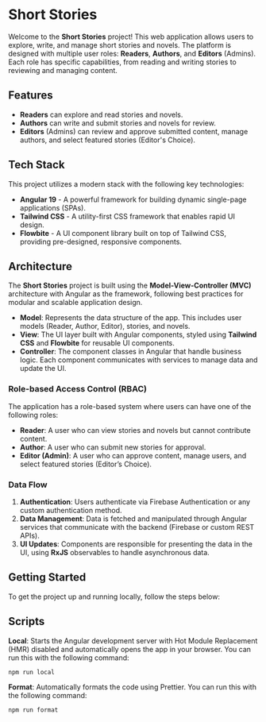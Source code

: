 # Short Stories

Welcome to the **Short Stories** project! This web application allows users to explore, write, and manage short stories and novels. The platform is designed with multiple user roles: **Readers**, **Authors**, and **Editors** (Admins). Each role has specific capabilities, from reading and writing stories to reviewing and managing content.

## Features

- **Readers** can explore and read stories and novels.
- **Authors** can write and submit stories and novels for review.
- **Editors** (Admins) can review and approve submitted content, manage authors, and select featured stories (Editor's Choice).

## Tech Stack

This project utilizes a modern stack with the following key technologies:

- **Angular 19** - A powerful framework for building dynamic single-page applications (SPAs).
- **Tailwind CSS** - A utility-first CSS framework that enables rapid UI design.
- **Flowbite** - A UI component library built on top of Tailwind CSS, providing pre-designed, responsive components.

## Architecture

The **Short Stories** project is built using the **Model-View-Controller (MVC)** architecture with Angular as the framework, following best practices for modular and scalable application design.

- **Model**: Represents the data structure of the app. This includes user models (Reader, Author, Editor), stories, and novels.
- **View**: The UI layer built with Angular components, styled using **Tailwind CSS** and **Flowbite** for reusable UI components.
- **Controller**: The component classes in Angular that handle business logic. Each component communicates with services to manage data and update the UI.

### Role-based Access Control (RBAC)

The application has a role-based system where users can have one of the following roles:

- **Reader**: A user who can view stories and novels but cannot contribute content.
- **Author**: A user who can submit new stories for approval.
- **Editor (Admin)**: A user who can approve content, manage users, and select featured stories (Editor’s Choice).

### Data Flow

1. **Authentication**: Users authenticate via Firebase Authentication or any custom authentication method.
2. **Data Management**: Data is fetched and manipulated through Angular services that communicate with the backend (Firebase or custom REST APIs).
3. **UI Updates**: Components are responsible for presenting the data in the UI, using **RxJS** observables to handle asynchronous data.

## Getting Started

To get the project up and running locally, follow the steps below:

## Scripts

**Local**: Starts the Angular development server with Hot Module Replacement (HMR) disabled and automatically opens the app in your browser. You can run this with the following command:

```bash
npm run local
```

**Format**: Automatically formats the code using Prettier. You can run this with the following command:

```bash
npm run format
```
